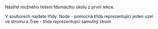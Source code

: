 Nástřel možného řešení fdomácího úkolu z první lekce.

V souborech najdete třídy:
Node - pomocná třída reprezentující jeden uzel ve stromu
a
Tree - třída reprezentující samotný strom

